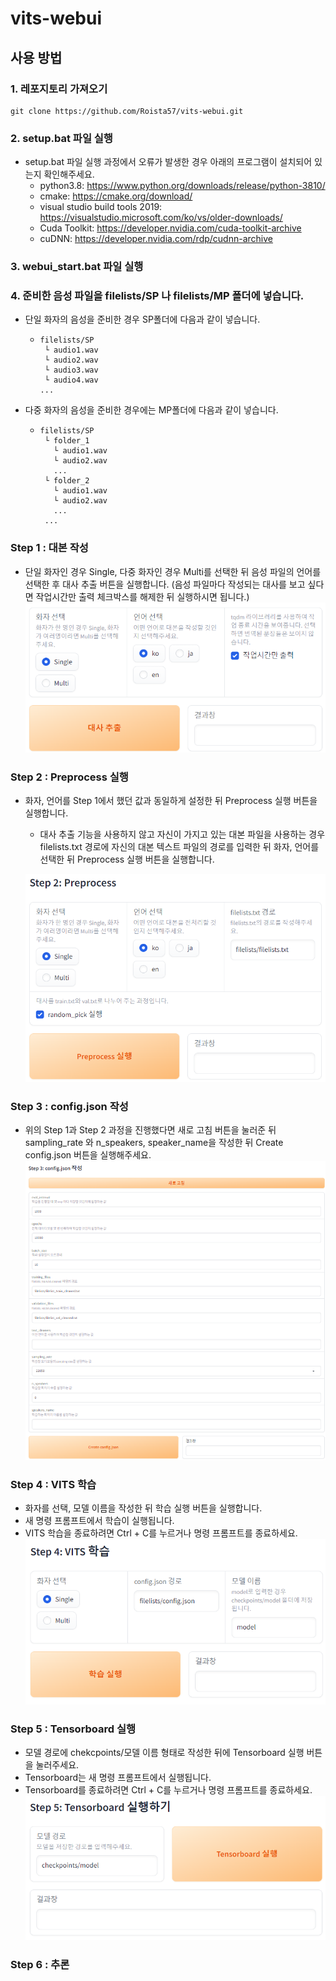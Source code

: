 # vits-webui
## 사용 방법
### 1. 레포지토리 가져오기
```
git clone https://github.com/Roista57/vits-webui.git
```

### 2. setup.bat 파일 실행
- setup.bat 파일 실행 과정에서 오류가 발생한 경우 아래의 프로그램이 설치되어 있는지 확인해주세요.  
  - python3.8: https://www.python.org/downloads/release/python-3810/
  - cmake: https://cmake.org/download/  
  - visual studio build tools 2019: https://visualstudio.microsoft.com/ko/vs/older-downloads/  
  - Cuda Toolkit: https://developer.nvidia.com/cuda-toolkit-archive  
  - cuDNN: https://developer.nvidia.com/rdp/cudnn-archive  

### 3. webui_start.bat 파일 실행
### 4. 준비한 음성 파일을 filelists/SP 나 filelists/MP 폴더에 넣습니다.
- 단일 화자의 음성을 준비한 경우 SP폴더에 다음과 같이 넣습니다.
  - ```commandline
    filelists/SP
     └ audio1.wav
     └ audio2.wav
     └ audio3.wav
     └ audio4.wav
    ...
    ```
- 다중 화자의 음성을 준비한 경우에는 MP폴더에 다음과 같이 넣습니다.
  - ```commandline
    filelists/SP
     └ folder_1
       └ audio1.wav
       └ audio2.wav
       ...
     └ folder_2
       └ audio1.wav
       └ audio2.wav
       ...
     ...
      ```
### Step 1 : 대본 작성
- 단일 화자인 경우 Single, 다중 화자인 경우 Multi를 선택한 뒤 음성 파일의 언어를 선택한 후 대사 추출 버튼을 실행합니다. (음성 파일마다 작성되는 대사를 보고 싶다면 작업시간만 출력 체크박스를 해제한 뒤 실행하시면 됩니다.)
![img.png](readmeImage/img.png)

### Step 2 : Preprocess 실행
- 화자, 언어를 Step 1에서 했던 값과 동일하게 설정한 뒤 Preprocess 실행 버튼을 실행합니다.
   - 대사 추출 기능을 사용하지 않고 자신이 가지고 있는 대본 파일을 사용하는 경우 filelists.txt 경로에 자신의 대본 텍스트 파일의 경로를 입력한 뒤 화자, 언어를 선택한 뒤 Preprocess 실행 버튼을 실행합니다.

  ![img.png](readmeImage/img_1.png)

### Step 3 : config.json 작성
- 위의 Step 1과 Step 2 과정을 진행했다면 새로 고침 버튼을 눌러준 뒤 sampling_rate 와 n_speakers, speaker_name을 작성한 뒤 Create config.json 버튼을 실행해주세요.
![img_1.png](readmeImage/img_2.png)

### Step 4 : VITS 학습
- 화자를 선택, 모델 이름을 작성한 뒤 학습 실행 버튼을 실행합니다.
- 새 명령 프롬프트에서 학습이 실행됩니다.
- VITS 학습을 종료하려면 Ctrl + C를 누르거나 명령 프롬프트를 종료하세요.
![img_2.png](readmeImage/img_3.png)

### Step 5 : Tensorboard 실행
- 모델 경로에 chekcpoints/모델 이름 형태로 작성한 뒤에 Tensorboard 실행 버튼을 눌러주세요.
- Tensorboard는 새 명령 프롬프트에서 실행됩니다.
- Tensorboard를 종료하려면  Ctrl + C를 누르거나 명령 프롬프트를 종료하세요.
![img_3.png](readmeImage/img_4.png)

### Step 6 : 추론
